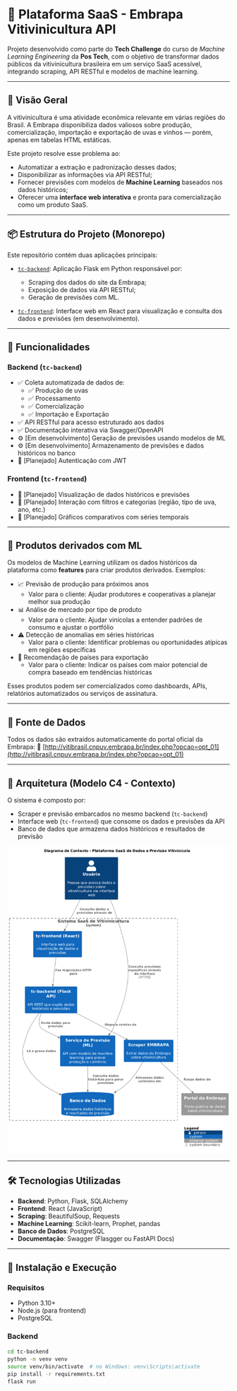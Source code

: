 # 🍇 Plataforma SaaS - Embrapa Vitivinicultura API

Projeto desenvolvido como parte do **Tech Challenge** do curso de _Machine Learning Engineering_ da **Pos Tech**, com o objetivo de transformar dados públicos da vitivinicultura brasileira em um serviço SaaS acessível, integrando scraping, API RESTful e modelos de machine learning.

---

## 🧠 Visão Geral

A vitivinicultura é uma atividade econômica relevante em várias regiões do Brasil. A Embrapa disponibiliza dados valiosos sobre produção, comercialização, importação e exportação de uvas e vinhos — porém, apenas em tabelas HTML estáticas.

Este projeto resolve esse problema ao:

- Automatizar a extração e padronização desses dados;
- Disponibilizar as informações via API RESTful;
- Fornecer previsões com modelos de **Machine Learning** baseados nos dados históricos;
- Oferecer uma **interface web interativa** e pronta para comercialização como um produto SaaS.

---

## 📦 Estrutura do Projeto (Monorepo)

Este repositório contém duas aplicações principais:

- [`tc-backend`](./tc-backend): Aplicação Flask em Python responsável por:

  - Scraping dos dados do site da Embrapa;
  - Exposição de dados via API RESTful;
  - Geração de previsões com ML.

- [`tc-frontend`](./tc-frontend): Interface web em React para visualização e consulta dos dados e previsões (em desenvolvimento).

---

## 🚀 Funcionalidades

### Backend (`tc-backend`)

- ✅ Coleta automatizada de dados de:
  - ✅ Produção de uvas
  - ✅ Processamento
  - ✅ Comercialização
  - ✅ Importação e Exportação
- ✅ API RESTful para acesso estruturado aos dados
- ✅ Documentação interativa via Swagger/OpenAPI
- ⚙️ [Em desenvolvimento] Geração de previsões usando modelos de ML
- ⚙️ [Em desenvolvimento] Armazenamento de previsões e dados históricos no banco
- 🔐 [Planejado] Autenticação com JWT

### Frontend (`tc-frontend`)

- 🔐 [Planejado] Visualização de dados históricos e previsões
- 🔐 [Planejado] Interação com filtros e categorias (região, tipo de uva, ano, etc.)
- 🔐 [Planejado] Gráficos comparativos com séries temporais

---

## 🧠 Produtos derivados com ML

Os modelos de Machine Learning utilizam os dados históricos da plataforma como **features** para criar produtos derivados. Exemplos:

- 📈 Previsão de produção para próximos anos
  - Valor para o cliente: Ajudar produtores e cooperativas a planejar melhor sua produção
- 📊 Análise de mercado por tipo de produto
  - Valor para o cliente: Ajudar vinícolas a entender padrões de consumo e ajustar o portfólio
- ⚠️ Detecção de anomalias em séries históricas
  - Valor para o cliente: Identificar problemas ou oportunidades atípicas em regiões específicas
- 📍 Recomendação de países para exportação
  - Valor para o cliente: Indicar os países com maior potencial de compra baseado em tendências históricas

Esses produtos podem ser comercializados como dashboards, APIs, relatórios automatizados ou serviços de assinatura.

---

## 🔗 Fonte de Dados

Todos os dados são extraídos automaticamente do portal oficial da Embrapa:
🔗 [http://vitibrasil.cnpuv.embrapa.br/index.php?opcao=opt_01](http://vitibrasil.cnpuv.embrapa.br/index.php?opcao=opt_01)

---

## 🧭 Arquitetura (Modelo C4 - Contexto)

O sistema é composto por:

- Scraper e previsão embarcados no mesmo backend (`tc-backend`)
- Interface web (`tc-frontend`) que consome os dados e previsões da API
- Banco de dados que armazena dados históricos e resultados de previsão

![Arquitetura - Modelo C4](./docs/architecture/c4/rendered/C4_Context.png)

---

## 🛠️ Tecnologias Utilizadas

- **Backend**: Python, Flask, SQLAlchemy
- **Frontend**: React (JavaScript)
- **Scraping**: BeautifulSoup, Requests
- **Machine Learning**: Scikit-learn, Prophet, pandas
- **Banco de Dados**: PostgreSQL
- **Documentação**: Swagger (Flasgger ou FastAPI Docs)

---

## 📁 Instalação e Execução

### Requisitos

- Python 3.10+
- Node.js (para frontend)
- PostgreSQL

### Backend

```bash
cd tc-backend
python -m venv venv
source venv/bin/activate  # no Windows: venv\Scripts\activate
pip install -r requirements.txt
flask run
```
